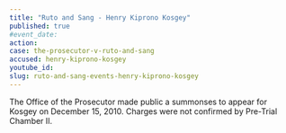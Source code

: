 ```yaml
---
title: "Ruto and Sang - Henry Kiprono Kosgey"
published: true
#event_date:
action:
case: the-prosecutor-v-ruto-and-sang
accused: henry-kiprono-kosgey
youtube_id:
slug: ruto-and-sang-events-henry-kiprono-kosgey
---
```


The Office of the Prosecutor made public a summonses to appear for Kosgey on December 15, 2010. Charges were not confirmed by Pre-Trial Chamber II.

